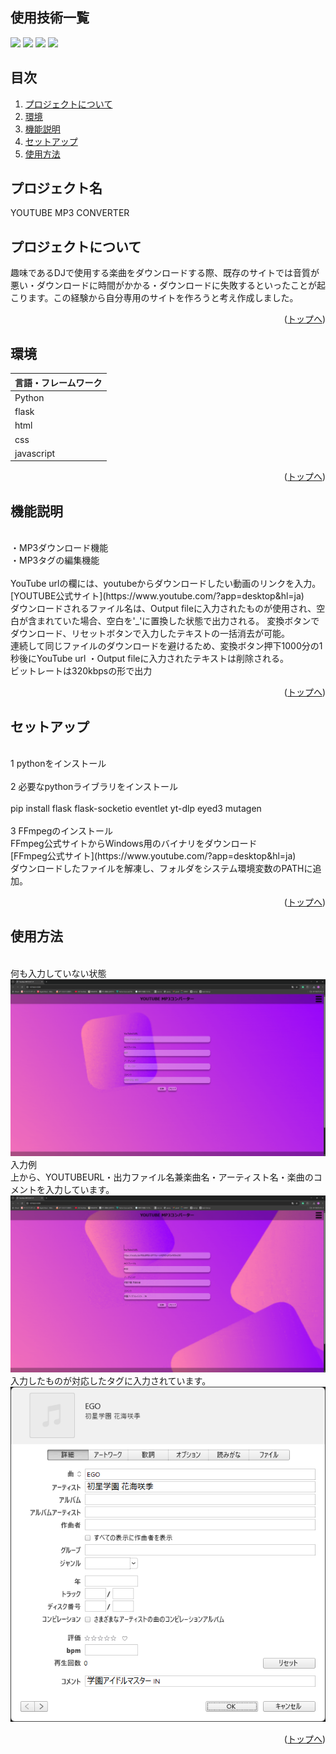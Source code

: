 <div id="top"></div>

## 使用技術一覧
<p>
<img src="https://img.shields.io/badge/-javascript-888888.svg?logo=javascript&style=plastic">
<img src="https://img.shields.io/badge/-python-888888.svg?logo=python&style=plastic">
<img src="https://img.shields.io/badge/-html-888888.svg?logo=html&style=plastic">
<img src="https://img.shields.io/badge/-css-888888.svg?logo=css&style=plastic">

 
</p>

## 目次

1. [プロジェクトについて](#プロジェクトについて)
2. [環境](#環境)
3. [機能説明](#機能説明)
4. [セットアップ](#セットアップ)
5. [使用方法](#使用方法)



<!-- プロジェクト名を記載 -->

## プロジェクト名

YOUTUBE MP3 CONVERTER

<!-- プロジェクトについて -->

## プロジェクトについて

趣味であるDJで使用する楽曲をダウンロードする際、既存のサイトでは音質が悪い・ダウンロードに時間がかかる・ダウンロードに失敗するといったことが起こります。この経験から自分専用のサイトを作ろうと考え作成しました。



<p align="right">(<a href="#top">トップへ</a>)</p>

## 環境

| 言語・フレームワーク  | 
| --------------------- |
| Python                |
| flask                |
| html |
| css                 |
| javascript               |



<p align="right">(<a href="#top">トップへ</a>)</p>

## 機能説明
<br>
・MP3ダウンロード機能
<br>
・MP3タグの編集機能
<br>
<br>
YouTube urlの欄には、youtubeからダウンロードしたい動画のリンクを入力。
<br>
[YOUTUBE公式サイト](https://www.youtube.com/?app=desktop&hl=ja)
<br>
ダウンロードされるファイル名は、Output fileに入力されたものが使用され、空白が含まれていた場合、空白を'_'に置換した状態で出力される。
変換ボタンでダウンロード、リセットボタンで入力したテキストの一括消去が可能。
<br>
連続して同じファイルのダウンロードを避けるため、変換ボタン押下1000分の1秒後にYouTube url
・Output fileに入力されたテキストは削除される。
<br>
ビットレートは320kbpsの形で出力


<p align="right">(<a href="#top">トップへ</a>)</p>

## セットアップ
<br>
1 pythonをインストール
<br>
<br>
2 必要なpythonライブラリをインストール
<br>
<br>
pip install flask flask-socketio eventlet yt-dlp eyed3 mutagen
<br>
<br>
3 FFmpegのインストール
<br>
FFmpeg公式サイトからWindows用のバイナリをダウンロード
<br>
[FFmpeg公式サイト](https://www.youtube.com/?app=desktop&hl=ja)
<br>
ダウンロードしたファイルを解凍し、フォルダをシステム環境変数のPATHに追加。
<br>

<p align="right">(<a href="#top">トップへ</a>)</p>

## 使用方法
<br>
何も入力していない状態
<br>
<img src='youtube_README_images/YouTube MP3コンバータ - Google Chrome 2025_03_14 18_29_42.png'>
<br>
入力例
<br>
上から、YOUTUBEURL・出力ファイル名兼楽曲名・アーティスト名・楽曲のコメントを入力しています。
<br>
<img src='youtube_README_images/YouTube MP3コンバータ - Google Chrome 2025_03_14 18_29_07.png'>
<br>
入力したものが対応したタグに入力されています。
<br>
<img src='youtube_README_images/曲の情報 2025_03_14 18_31_36.png'>
<br>


<p align="right">(<a href="#top">トップへ</a>)
